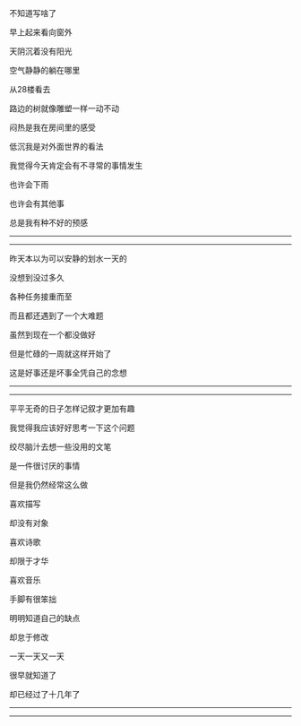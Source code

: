 不知道写啥了

早上起来看向窗外

天阴沉着没有阳光

空气静静的躺在哪里

从28楼看去

路边的树就像雕塑一样一动不动

闷热是我在房间里的感受

低沉我是对外面世界的看法

我觉得今天肯定会有不寻常的事情发生

也许会下雨

也许会有其他事

总是我有种不好的预感

-------

--------

昨天本以为可以安静的划水一天的

没想到没过多久

各种任务接重而至

而且都还遇到了一个大难题

虽然到现在一个都没做好

但是忙碌的一周就这样开始了

这是好事还是坏事全凭自己的念想

-------

----------

平平无奇的日子怎样记叙才更加有趣

我觉得我应该好好思考一下这个问题

绞尽脑汁去想一些没用的文笔

是一件很讨厌的事情

但是我仍然经常这么做

喜欢描写

却没有对象

喜欢诗歌

却限于才华

喜欢音乐

手脚有很笨拙

明明知道自己的缺点

却怠于修改

一天一天又一天

很早就知道了

却已经过了十几年了

-------

-----------


